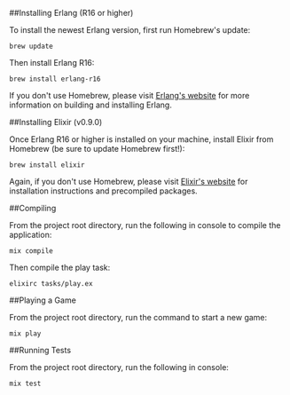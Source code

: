 ##Installing Erlang (R16 or higher)

To install the newest Erlang version, first run Homebrew's update:

    brew update

Then install Erlang R16:

    brew install erlang-r16

If you don't use Homebrew, please visit <a href='http://www.erlang.org/doc/installation_guide/INSTALL.html'>Erlang's website</a> for more information on building and installing Erlang.

##Installing Elixir (v0.9.0)

Once Erlang R16 or higher is installed on your machine, install Elixir from Homebrew (be sure to update Homebrew first!):

    brew install elixir

Again, if you don't use Homebrew, please visit <a href='http://elixir-lang.org/getting_started/1.html'>Elixir's website</a> for installation instructions and precompiled packages.

##Compiling

From the project root directory, run the following in console to compile the application:

    mix compile

Then compile the play task:

    elixirc tasks/play.ex

##Playing a Game

From the project root directory, run the command to start a new game:

    mix play

##Running Tests

From the project root directory, run the following in console:

    mix test